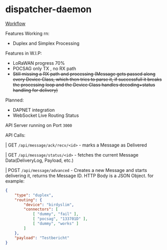 # dispatcher-daemon

[Workflow](https://smartpager.network/Basisfunctionaliteit%20SmartpagerNetwork.pdf)

Features Working rn:
- Duplex and Simplex Processing

Features in W.I.P:
- LoRaWAN progress 70%
- POCSAG only TX , no RX path
- ~~Still missing a RX path and processing (Message gets passed along every Device Class, which then tries to parse it, if successfull it breaks the processing loop and the Device Class handles decoding+status handling for delivery)~~

Planned:
- DAPNET integration
- WebSocket Live Routing Status



API Server running on Port `3000`

API Calls:

| GET `/api/message/ack/recv/<id>` - marks a Message as Delivered

| GET `/api/message/status/<id>` - fetches the current Message Data(DeliveryLog, Payload, etc.)

| POST `/api/message/advanced` - Creates a new Message and starts delivering it, returns the Message ID. HTTP Body is a JSON Object. for example:
```json
{
    "type": "duplex",
    "routing": {
        "device": "birdyslim",
        "connectors": [
            [ "dummy", "fail" ],
            [ "pocsag", "133701D" ],
            [ "dummy", "works" ]
        ]
    },
    "payload": "Testbericht"
}
```
